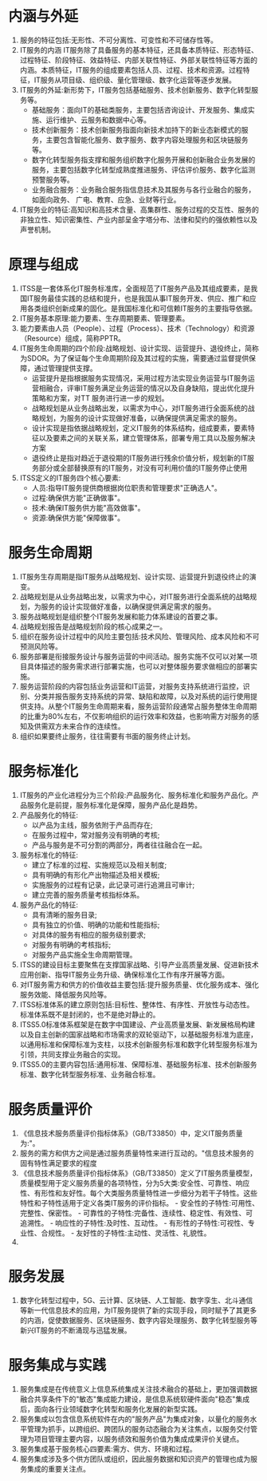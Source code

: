 <!--
 * @Author: linyiyuan linyiyuann@gmail.com
 * @Date: 2024-10-18 11:59:09
 * @LastEditors: linyiyuan linyiyuann@gmail.com
 * @LastEditTime: 2024-10-23 16:27:31
 * @FilePath: \ruankao-tsipme\第三章-信息技术服务.md
 * @Description: 这是默认设置,请设置`customMade`, 打开koroFileHeader查看配置 进行设置: https://github.com/OBKoro1/koro1FileHeader/wiki/%E9%85%8D%E7%BD%AE
-->
# 内涵与外延
  1. 服务的特征包括:无形性、不可分离性、可变性和不可储存性等。
  2. IT服务的内涵 IT服务除了具备服务的基本特征，还具备本质特征、形态特征、过程特征、阶段特征、效益特征、内部关联性特征、外部关联性特征等方面的内涵。本质特征，IT服务的组成要素包括人员、过程、技术和资源。过程特征，IT服务从项目级、组织级、量化管理级、数字化运营等逐步发展。
  3. IT服务的外延:新形势下，IT服务包括基础服务、技术创新服务、数字化转型服务等。
      - 基础服务：面向IT的基础类服务，主要包括咨询设计、开发服务、集成实施、运行维护、云服务和数据中心等。 
      - 技术创新服务：技术创新服务指面向新技术加持下的新业态新模式的服务，主要包含智能化服务、数字服务、数字内容处理服务和区块链服务等。
      - 数字化转型服务指支撑和服务组织数字化服务开展和创新融合业务发展的服务，主要包括数字化转型成熟度推进服务、评估评价服务、数字化监测预警服务等。
      - 业务融合服务：业务融合服务指信息技术及其服务与各行业融合的服务，如面向政务、 广电、教育、应急、业财等行业。
  4. IT服务业的特征:高知识和高技术含量、高集群性、服务过程的交互性、服务的非独立性、知识密集性、产业内部呈金字塔分布、法律和契约的强依赖性以及声誉机制。

# 原理与组成
  1. ITSS是一套体系化IT服务标准库，全面规范了IT服务产品及其组成要素，是我国IT服务最佳实践的总结和提升，也是我国从事IT服务开发、供应、推广和应用各类组织创新成果的固化。是我国标准化和可信赖IT服务的主要指导依据。
  2. IT服务基本原理:能力要素、生存周期要素、管理要素。
  3. 能力要素由人员（People）、过程（Process）、技术（Technology）和资源（Resource）组成，简称PPTR。
  4. IT服务生命周期的四个阶段:战略规划、设计实现、运营提升、退役终止，简称为SDOR。为了保证每个生命周期阶段及其过程的实施，需要通过监督提供保障，通过管理提供支撑。
     -  运营提升是指根据服务实现情况，采用过程方法实现业务运营与IT服务运营相融合，评审IT服务满足业务运营的情况以及自身缺陷，提出优化提升策略和方案，对TT 服务进行进一步的规划。
     -  战略规划是从业务战略出发，以需求为中心，对IT服务进行全面系统的战略规划，为服务的设计实现做好准备，以确保提供满足需求的服务。
     -  设计实现是指依据战略规划，定义IT服务的体系结构，组成要素，要素特征以及要素之间的关联关系，建立管理体系，部署专用工具以及服务解决方案
     -  退役终止是指对趋近于退役期的IT服务进行残余价值分析，规划新的IT服务部分或全部替换原有的IT服务，对没有可利用价值的IT服务停止使用
  5. ITSS定义的IT服务四个核心要素:
     - 人员:指导IT服务提供商根据岗位职责和管理要求"正确选人"。
     - 过程:确保供方能"正确做事"。
     - 技术:确保IT服务供方能"高效做事"。
     - 资源:确保供方能"保障做事"。

# 服务生命周期
  1. IT服务生存周期是指IT服务从战略规划、设计实现、运营提升到退役终止的演变。
  2. 战略规划是从业务战略出发，以需求为中心，对IT服务进行全面系统的战略规划，为服务的设计实现做好准备，以确保提供满足需求的服务。
  3. 服务战略规划是组织整个IT服务发展和能力体系建设的首要之事。
  4. 战略规划报告是战略规划阶段的核心成果之一。
  5. 组织在服务设计过程中的风险主要包括:技术风险、管理风险、成本风险和不可预测风险等。
  6. 服务部署是衔接服务设计与服务运营的中间活动。服务实施不仅可以对某一项目具体描述的服务需求进行部署实施，也可以对整体服务要求做相应的部署实施。
  7. 服务运营阶段的内容包括业务运营和IT运营，对服务支持系统进行监控，识别、分类并报告服务支持系统的异常、缺陷和故障，以及对系统的运行使用提供支持。从整个IT服务生命周期来看，服务运营阶段通常占服务整体生命周期的比重为80%左右，不仅影响组织的运行效率和效益，也影响需方对服务的感知及供需双方未来合作的连续性。
  8. 组织如果要终止服务，往往需要有书面的服务终止计划。

# 服务标准化
  1. IT服务的产业化进程分为三个阶段:产品服务化、服务标准化和服务产品化。产品服务化是前提，服务标准化是保障，服务产品化是趋势。
  2. 产品服务化的特征:
      - 以产品为主线，服务依附于产品而存在;
      - 在服务过程中，常对服务没有明确的考核;
      - 产品与服务是不可分割的两部分，两者往往融合在一起。
  3. 服务标准化的特征:
      - 建立了标准的过程、实施规范以及相关制度;
      - 具有明确的有形化产出物描述及相关模板;
      - 实施服务的过程有记录，此记录可进行追溯且可审计;
      - 建立完善的服务质量考核指标体系。
  4. 服务产品化的特征:
      - 具有清晰的服务目录;
      - 具有独立的价值、明确的功能和性能指标;
      - 对具体的服务有相应的服务级别要求;
      - 对服务有明确的考核指标;
      - 对服务产品实施全生命周期管理。
  5. ITSS的建设目标主要聚焦在支撑国家战略、引导产业高质量发展、促进新技术应用创新、指导IT服务业务升级、确保标准化工作有序开展等方面。
  6. 对IT服务需方和供方的价值收益主要包括:提升服务质量、优化服务成本、强化服务效能、降低服务风险等。
  7. ITSS标准体系的建立原则包括:目标性、整体性、有序性、开放性与动态性。标准体系既不是封闭的，也不是绝对静止的。
  8. ITSS5.0标准体系框架是在数字中国建设、产业高质量发展、新发展格局构建以及自主创新的国家战略和市场需求的双轮驱动下，以基础服务标准为底座，以通用标准和保障标准为支柱，以技术创新服务标准和数字化转型服务标准为引领，共同支撑业务融合的实现。
  9. ITSS5.0的主要内容包括:通用标准、保障标准、基础服务标准、技术创新服务标准、数字化转型服务标准、业务融合标准。

# 服务质量评价
  1. 《信息技术服务质量评价指标体系》（GB/T33850）中，定义IT服务质量为:"。
  2. 服务的需方和供方之间是通过服务质量特性来进行互动的。"信息技术服务的固有特性满足要求的程度
  3. 《信息技术服务质量评价指标体系》（GB/T33850）定义了IT服务质量模型，质量模型用于定义服务质量的各项特性，分为5大类:安全性、可靠性、响应性、有形性和友好性。每个大类服务质量特性进一步细分为若干子特性。这些特性和子特性适用于定义各类IT服务的评价指标。
    - 安全性的子特性:可用性、完整性、保密性。
    - 可靠性的子特性:完备性、连续性、稳定性、有效性、可追溯性。
    - 响应性的子特性:及时性、互动性。
    - 有形性的子特性:可视性、专业性、合规性。
    - 友好性的子特性:主动性、灵活性、礼貌性。
  4. 

# 服务发展
  1. 数字化转型过程中，5G、云计算、区块链、人工智能、数字孪生、北斗通信等新一代信息技术的应用，为IT服务提供了新的实现手段，同时赋予了其更多的内涵，促使数据服务、区块链服务、数字内容处理服务、数字化转型服务等新兴IT服务的不断涌现与迅猛发展。
   
# 服务集成与实践
  1. 服务集成是在传统意义上信息系统集成关注技术融合的基础上，更加强调数据融合共享条件下的"敏态"集成能力建设，是信息系统软硬件面向"稳态"集成后，面向各行业领域数字化转型和服务化发展的新型实践。
  2. 服务集成以包含信息系统软件在内的"服务产品"为集成对象，以量化的服务水平管理为抓手，以跨组织、跨团队的服务动态融合为关注焦点，以服务交付管理为项目管理主要内容，以服务绩效和服务价值为集成成果评价关键点。
  3. 服务集成基于服务核心四要素:需方、供方、环境和过程。
  4. 服务集成涉及多个供方团队或组织，因此服务数据和知识资产的管理也成为服务集成的重要关注点。